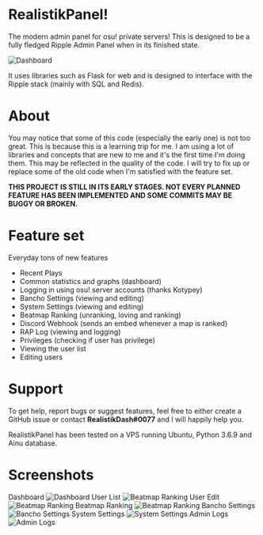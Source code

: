 # RealistikPanel!
The modern admin panel for osu! private servers! This is designed to be a fully fledged Ripple Admin Panel when in its finished state.

![Dashboard](https://i.imgur.com/y1vfhXg.png)

It uses libraries such as Flask for web and is designed to interface with the Ripple stack (mainly with SQL and Redis).

# About

You may notice that some of this code (especially the early one) is not too great. This is because this is a learning trip for me.
I am using a lot of libraries and concepts that are new to me and it's the first time I'm doing them.
This may be reflected in the quality of the code. I will try to fix up or replace some of the old code when I'm satisfied with the feature set.

**THIS PROJECT IS STILL IN ITS EARLY STAGES. NOT EVERY PLANNED FEATURE HAS BEEN IMPLEMENTED AND SOME COMMITS MAY BE BUGGY OR BROKEN.**

# Feature set
Everyday tons of new features
- Recent Plays
- Common statistics and graphs (dashboard)
- Logging in using osu! server accounts (thanks Kotypey)
- Bancho Settings (viewing and editing)
- System Settings (viewing and editing)
- Beatmap Ranking (unranking, loving and ranking)
- Discord Webhook (sends an embed whenever a map is ranked)
- RAP Log (viewing and logging)
- Privileges (checking if user has privilege)
- Viewing the user list
- Editing users

# Support
To get help, report bugs or suggest features, feel free to either create a GitHub issue or contact **RealistikDash#0077** and I will happily help you.

RealistikPanel has been tested on a VPS running Ubuntu, Python 3.6.9 and Ainu database.

# Screenshots
Dashboard
![Dashboard](https://i.imgur.com/y1vfhXg.png)
User List
![Beatmap Ranking](https://i.imgur.com/UEGuU7u.png)
User Edit
![Beatmap Ranking](https://i.imgur.com/qMAi3o9.png)
Beatmap Ranking
![Beatmap Ranking](https://i.imgur.com/f2eNzDK.png)
Bancho Settings
![Bancho Settings](https://i.imgur.com/k4t1wPH.png)
System Settings
![System Settings](https://i.imgur.com/X2XUlQ4.png)
Admin Logs
![Admin Logs](https://i.imgur.com/5crcySv.png)
